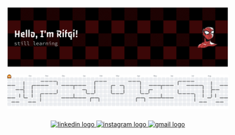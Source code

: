 ## 

![rifqialfajar](img/github-header-banner.png)

<!--
**rifqialfajar/rifqialfajar** is a ✨ _special_ ✨ repository because its `README.md` (this file) appears on your GitHub profile.

Here are some ideas to get you started:

- 🔭 I’m currently working on ...
- 🌱 I’m currently learning ...
- 👯 I’m looking to collaborate on ...
- 🤔 I’m looking for help with ...
- 💬 Ask me about ...
- 📫 How to reach me: ...
- 😄 Pronouns: ...
- ⚡ Fun fact: ...
-->

<picture>
  <source media="(prefers-color-scheme: dark)" srcset="https://raw.githubusercontent.com/rifqialfajar/rifqialfajar/output/pacman-contribution-graph-dark.svg">
  <source media="(prefers-color-scheme: light)" srcset="https://raw.githubusercontent.com/rifqialfajar/rifqialfajar/output/pacman-contribution-graph.svg">
  <img alt="pacman contribution graph" src="https://raw.githubusercontent.com/rifqialfajar/rifqialfajar/output/pacman-contribution-graph.svg">
</picture>

###

<div align="center">
  <a href="www.linkedin.com/in/muhammad-rifqi-al-fajar-438159332" target="_blank">
    <img src="https://raw.githubusercontent.com/maurodesouza/profile-readme-generator/master/src/assets/icons/social/linkedin/default.svg" width="52" height="40" alt="linkedin logo"  />
  </a>
  <a href="https://www.instagram.com/rifqialfajar_/" target="_blank">
    <img src="https://raw.githubusercontent.com/maurodesouza/profile-readme-generator/master/src/assets/icons/social/instagram/default.svg" width="52" height="40" alt="instagram logo"  />
  </a>
  <a href="mailto:rifqialfajarr@gmail.com" target="_blank">
    <img src="https://raw.githubusercontent.com/maurodesouza/profile-readme-generator/master/src/assets/icons/social/gmail/default.svg" width="52" height="40" alt="gmail logo"  />
  </a>
</div>

###
